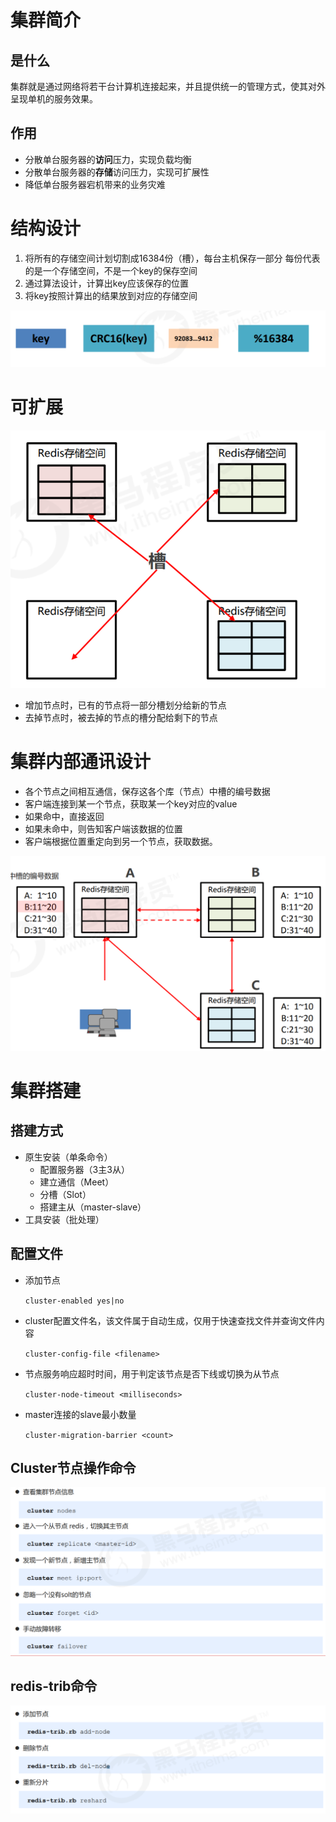 # 集群简介

## 是什么

集群就是通过网络将若干台计算机连接起来，并且提供统一的管理方式，使其对外呈现单机的服务效果。

## 作用

- 分散单台服务器的**访问**压力，实现负载均衡
- 分散单台服务器的**存储**访问压力，实现可扩展性
- 降低单台服务器宕机带来的业务灾难



# 结构设计

1. 将所有的存储空间计划切割成16384份（槽），每台主机保存一部分 每份代表的是一个存储空间，不是一个key的保存空间
2. 通过算法设计，计算出key应该保存的位置
3. 将key按照计算出的结果放到对应的存储空间

![image-20200604220645578](figure/image-20200604220645578.png)

# 可扩展

![image-20200604220758967](figure/image-20200604220758967.png)

- 增加节点时，已有的节点将一部分槽划分给新的节点
- 去掉节点时，被去掉的节点的槽分配给剩下的节点



# 集群内部通讯设计

- 各个节点之间相互通信，保存这各个库（节点）中槽的编号数据
- 客户端连接到某一个节点，获取某一个key对应的value
- 如果命中，直接返回
- 如果未命中，则告知客户端该数据的位置
- 客户端根据位置重定向到另一个节点，获取数据。

![image-20200604221149733](figure/image-20200604221149733.png)





# 集群搭建

## 搭建方式

- 原生安装（单条命令）
  - 配置服务器（3主3从）
  - 建立通信（Meet）
  - 分槽（Slot）
  - 搭建主从（master-slave）
- 工具安装（批处理）



## 配置文件

- 添加节点

  ``cluster-enabled yes|no``

- cluster配置文件名，该文件属于自动生成，仅用于快速查找文件并查询文件内容

  ``cluster-config-file <filename>``

- 节点服务响应超时时间，用于判定该节点是否下线或切换为从节点

  ``cluster-node-timeout <milliseconds>``

- master连接的slave最小数量

  ``cluster-migration-barrier <count>``



## Cluster节点操作命令

![image-20200604221752609](figure/image-20200604221752609.png)



## redis-trib命令

![image-20200604221811403](figure/image-20200604221811403.png)